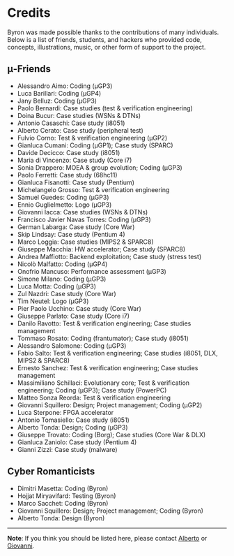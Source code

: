 Credits
=======

Byron was made possible thanks to the contributions of many individuals. Below is a list of friends, students, and hackers who provided code, concepts, illustrations, music, or other form of support to the project.

## μ-Friends

* Alessandro Aimo: Coding (µGP3)
* Luca Barillari: Coding (µGP4)
* Jany Belluz: Coding (µGP3)
* Paolo Bernardi: Case studies (test & verification engineering)
* Doina Bucur: Case studies (WSNs & DTNs)
* Antonio Casaschi: Case study (i8051)
* Alberto Cerato: Case study (peripheral test)
* Fulvio Corno: Test & verification engineering (µGP2)
* Gianluca Cumani: Coding (µGP1); Case study (SPARC)
* Davide Decicco: Case study (i8051)
* Maria di Vincenzo: Case study (Core i7)
* Sonia Drappero: MOEA & group evolution; Coding (µGP3)
* Paolo Ferretti: Case study (68hc11)
* Gianluca Fisanotti: Case study (Pentium)
* Michelangelo Grosso: Test & verification engineering
* Samuel Guedes: Coding (µGP3)
* Ennio Guglielmetto: Logo (µGP3)
* Giovanni Iacca: Case studies (WSNs & DTNs)
* Francisco Javier Navas Torres: Coding (µGP3)
* German Labarga: Case study (Core War)
* Skip Lindsay: Case study (Pentium 4)
* Marco Loggia: Case studies (MIPS2 & SPARC8)
* Giuseppe Macchia: HW accelerator; Case study (SPARC8)
* Andrea Maffiotto: Backend exploitation; Case study (stress test)
* Nicolò Malfatto: Coding (µGP4)
* Onofrio Mancuso: Performance assessment (µGP3)
* Simone Milano: Coding (µGP3)
* Luca Motta: Coding (µGP3)
* Zul Nazdri: Case study (Core War)
* Tim Neutel: Logo (µGP3)
* Pier Paolo Ucchino: Case study (Core War)
* Giuseppe Parlato: Case study (Core i7)
* Danilo Ravotto: Test & verification engineering; Case studies management
* Tommaso Rosato: Coding (frantumator); Case study (i8051)
* Alessandro Salomone: Coding (µGP3)
* Fabio Salto: Test & verification engineering; Case studies (i8051, DLX, MIPS2 & SPARC8)
* Ernesto Sanchez: Test & verification engineering; Case studies management
* Massimiliano Schillaci: Evolutionary core; Test & verification engineering; Coding (µGP3); Case study (PowerPC)
* Matteo Sonza Reorda: Test & verification engineering
* Giovanni Squillero: Design; Project management; Coding (µGP2)
* Luca Sterpone: FPGA accelerator
* Antonio Tomasiello: Case study (i8051)
* Alberto Tonda: Design; Coding (µGP3)
* Giuseppe Trovato: Coding (Borg); Case studies (Core War & DLX)
* Gianluca Zaniolo: Case study (Pentium 4)
* Gianni Zizzi: Case study (malware)

## Cyber Romanticists

* Dimitri Masetta: Coding (Byron)
* Hojjat Miryavifard: Testing (Byron)
* Marco Sacchet: Coding (Byron)
* Giovanni Squillero: Design; Project management; Coding (Byron)
* Alberto Tonda: Design (Byron)

---

**Note**: If you think you should be listed here, please contact [Alberto](mailto:alberto.tonda@inrae.fr) or [Giovanni](mailto:giovanni.squillero@polito.it).
